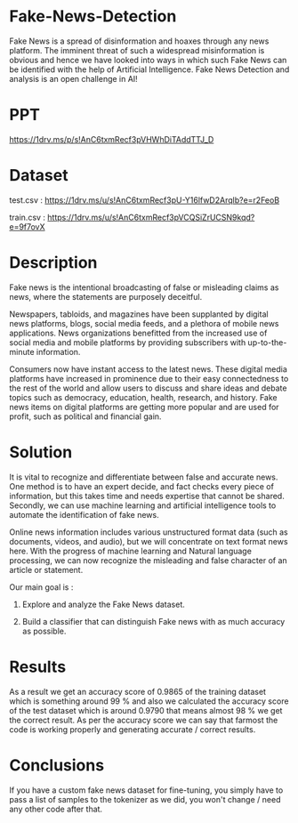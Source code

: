 # Fake-News-Detection

Fake News is a spread of disinformation and hoaxes through any news platform. The imminent threat of such a widespread misinformation is obvious and hence we have looked into ways in which such Fake News can be identified with the help of Artificial Intelligence. Fake News Detection and analysis is an open challenge in AI!

# PPT 
https://1drv.ms/p/s!AnC6txmRecf3pVHWhDiTAddTTJ_D

# Dataset 
test.csv : https://1drv.ms/u/s!AnC6txmRecf3pU-Y16lfwD2Arqlb?e=r2FeoB

train.csv : https://1drv.ms/u/s!AnC6txmRecf3pVCQSiZrUCSN9kqd?e=9f7ovX

# Description
Fake news is the intentional broadcasting of false or misleading claims as news, where the statements are purposely deceitful.

Newspapers, tabloids, and magazines have been supplanted by digital news platforms, blogs, social media feeds, and a plethora of mobile news applications. News organizations benefitted from the increased use of social media and mobile platforms by providing subscribers with up-to-the-minute information.

Consumers now have instant access to the latest news. These digital media platforms have increased in prominence due to their easy connectedness to the rest of the world and allow users to discuss and share ideas and debate topics such as democracy, education, health, research, and history. Fake news items on digital platforms are getting more popular and are used for profit, such as political and financial gain.

# Solution
It is vital to recognize and differentiate between false and accurate news. One method is to have an expert decide, and fact checks every piece of information, but this takes time and needs expertise that cannot be shared. Secondly, we can use machine learning and artificial intelligence tools to automate the identification of fake news.

Online news information includes various unstructured format data (such as documents, videos, and audio), but we will concentrate on text format news here. With the progress of machine learning and Natural language processing, we can now recognize the misleading and false character of an article or statement.

Our main goal is :

1. Explore and analyze the Fake News dataset.

2. Build a classifier that can distinguish Fake news with as much accuracy as possible.

# Results
As a result we get an accuracy score of  0.9865 of the training dataset which is something around 99 % and also we calculated the accuracy score of the test dataset which is around 0.9790 that means almost 98 % we get the correct result. As per the accuracy score we can say that farmost the code is working properly and generating accurate / correct results. 

# Conclusions
If you have a custom fake news dataset for fine-tuning, you simply have to pass a list of samples to the tokenizer as we did, you won't change / need any other code after that.
